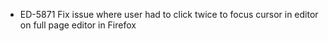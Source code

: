 - ED-5871 Fix issue where user had to click twice to focus cursor in editor on full page editor in Firefox
